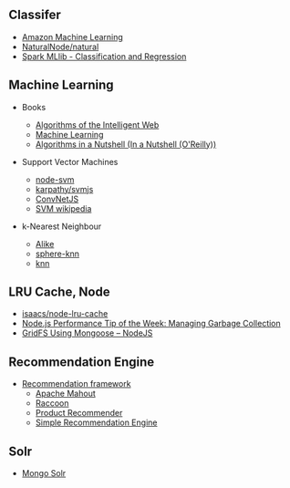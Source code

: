 ## Classifer

- [Amazon Machine Learning](http://aws.amazon.com/machine-learning/)
- [NaturalNode/natural](https://github.com/NaturalNode/natural#classifiers)
- [Spark MLlib - Classification and Regression](https://spark.apache.org/docs/1.1.0/mllib-classification-regression.html)

## Machine Learning

- Books
    - [Algorithms of the Intelligent Web](http://www.amazon.com/Algorithms-Intelligent-Web-Haralambos-Marmanis/dp/1933988665/)
    - [Machine Learning](http://www.amazon.com/Machine-Learning-Tom-M-Mitchell/dp/0070428077/)
    - [Algorithms in a Nutshell (In a Nutshell (O'Reilly))](http://www.amazon.com/Algorithms-Nutshell-OReilly-George-Heineman/dp/059651624X/)

- Support Vector Machines
    - [node-svm](https://www.npmjs.com/package/node-svm)
    - [karpathy/svmjs](https://github.com/karpathy/svmjs)
    - [ConvNetJS](http://cs.stanford.edu/people/karpathy/convnetjs/)
    - [SVM wikipedia](http://en.wikipedia.org/wiki/Support_vector_machine)
    
- k-Nearest Neighbour 
    - [Alike](https://github.com/axiomzen/Alike)
    - [sphere-knn](https://github.com/darkskyapp/sphere-knn)
    - [knn](http://en.wikipedia.org/wiki/K-nearest_neighbors_algorithm)

## LRU Cache, Node

- [isaacs/node-lru-cache](https://github.com/isaacs/node-lru-cache#lru-cache)
- [Node.js Performance Tip of the Week: Managing Garbage Collection](https://strongloop.com/strongblog/node-js-performance-garbage-collection/)
- [GridFS Using Mongoose – NodeJS](http://excellencenodejsblog.com/gridfs-using-mongoose-nodejs/)

## Recommendation Engine
- [Recommendation framework](http://stackoverflow.com/questions/24867777/recommendation-framework-for-nodejs-based-website)
    - [Apache Mahout](https://mahout.apache.org/)
    - [Raccoon](https://github.com/guymorita/recommendationRaccoon)
    - [Product Recommender](https://github.com/lramsey/product-recommender)
    - [Simple Recommendation Engine](http://www.toptal.com/algorithms/predicting-likes-inside-a-simple-recommendation-engine)

## Solr
- [Mongo Solr](http://blog.mongodb.org/post/29127828146/introducing-mongo-connector)

